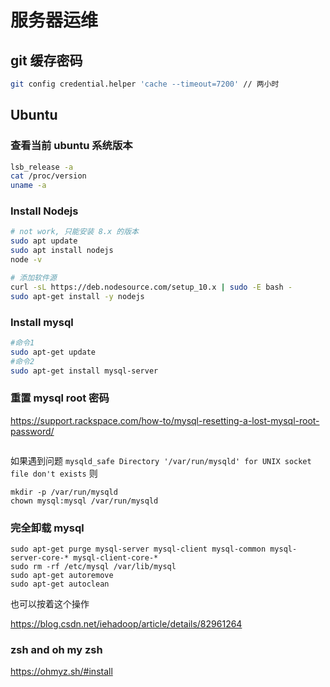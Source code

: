 # 服务器运维

## git 缓存密码

```sh
git config credential.helper 'cache --timeout=7200' // 两小时
```

## Ubuntu

### 查看当前 ubuntu 系统版本
```sh
lsb_release -a
cat /proc/version
uname -a
```

### Install Nodejs

```sh
# not work, 只能安装 8.x 的版本 
sudo apt update
sudo apt install nodejs
node -v

# 添加软件源
curl -sL https://deb.nodesource.com/setup_10.x | sudo -E bash -
sudo apt-get install -y nodejs
```

### Install mysql

```sh
#命令1
sudo apt-get update
#命令2
sudo apt-get install mysql-server
```

### 重置 mysql root 密码

https://support.rackspace.com/how-to/mysql-resetting-a-lost-mysql-root-password/
```

```

如果遇到问题 `mysqld_safe Directory '/var/run/mysqld' for UNIX socket file don't exists`
则
```
mkdir -p /var/run/mysqld
chown mysql:mysql /var/run/mysqld
```

### 完全卸载 mysql
```
sudo apt-get purge mysql-server mysql-client mysql-common mysql-server-core-* mysql-client-core-*
sudo rm -rf /etc/mysql /var/lib/mysql
sudo apt-get autoremove
sudo apt-get autoclean
```

也可以按着这个操作

https://blog.csdn.net/iehadoop/article/details/82961264

### zsh and oh my zsh

https://ohmyz.sh/#install